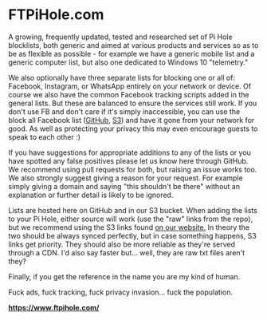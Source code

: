 # FTPiHole.com

A growing, frequently updated, tested and researched set of Pi Hole blocklists, both generic and aimed at various products and services so as to be as flexible as possible - for example we have a generic mobile list and a generic computer list, but also one dedicated to Windows 10 "telemetry."

We also optionally have three separate lists for blocking one or all of: Facebook, Instagram, or WhatsApp entirely on your network or device. Of course we also have the common Facebook tracking scripts added in the general lists. But these are balanced to ensure the services still work. If you don't use FB and don't care if it's simply inaccessible, you can use the block all Facebook list ([GitHub](https://raw.githubusercontent.com/ftpmorph/ftpihole/master/blocklists/facebook-full-block.txt), [S3](https://ftpihole.s3.eu-west-2.amazonaws.com/blocklists/facebook-full-block.txt)) and have it gone from your network for good. As well as protecting your privacy this may even encourage guests to speak to each other :) 

If you have suggestions for appropriate additions to any of the lists or you have spotted any false positives please let us know here through GitHub. We recommend using pull requests for both, but raising an issue works too. We also strongly suggest giving a reason for your request. For example simply giving a domain and saying "this shouldn't be there" without an explanation or further detail is likely to be ignored.

Lists are hosted here on GitHub and in our S3 bucket. When adding the lists to your Pi Hole, either source will work (use the "raw" links from the repo), but we recommend using the S3 links found [on our website.](https://www.ftpihole.com/lists/) In theory the two should be always synced perfectly, but in case something happens, S3 links get priority. They should also be more reliable as they're served through a CDN. I'd also say faster but... well, they are raw txt files aren't they?

Finally, if you get the reference in the name you are my kind of human.

Fuck ads, fuck tracking, fuck privacy invasion... fuck the population.

**https://www.ftpihole.com/**
